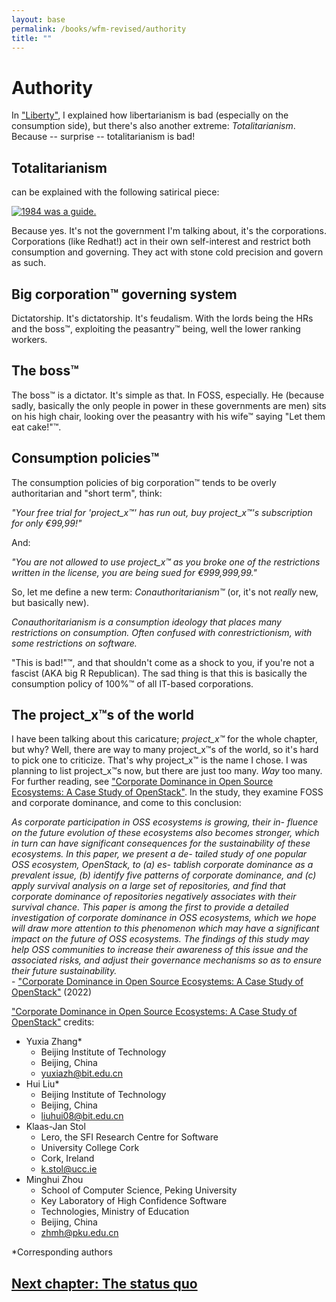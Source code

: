 ```yaml
---
layout: base
permalink: /books/wfm-revised/authority
title: ""
---
```


# Authority
In ["Liberty"](/books/wfm-revised/liberty), I explained how libertarianism is bad (especially
on the consumption side), but there's also another extreme: *Totalitarianism*.
Because -- surprise -- totalitarianism is bad!

## Totalitarianism
can be explained with the following satirical piece:

[![1984 was a guide.](/images/ingsoc.jpg)](/)

Because yes. It's not the government I'm talking about, it's the corporations.
Corporations (like Redhat!) act in their own self-interest and restrict both
consumption and governing. They act with stone cold precision and govern as such.

## Big corporation™ governing system
Dictatorship. It's dictatorship. It's feudalism. With the lords being the HRs and
the boss™, exploiting the peasantry™ being, well the lower ranking workers.

## The boss™
The boss™ is a dictator. It's simple as that. In FOSS, especially. He (because sadly,
basically the only people in power in these governments are men) sits on his high chair,
looking over the peasantry with his wife™ saying "Let them eat cake!"™.

## Consumption policies™
The consumption policies of big corporation™ tends to be overly authoritarian and "short
term", think:

*"Your free trial for 'project_x™' has run out, buy project_x™'s subscription
for only €99,99!"*

And:

*"You are not allowed to use project_x™ as you broke one of the restrictions written
in the license, you are being sued for €999,999,99."*

So, let me define a new term: *Conauthoritarianism™* (or, it's not *really* new, but
basically new).

*Conauthoritarianism is a consumption ideology that places many restrictions on
consumption. Often confused with conrestrictionism, with some restrictions
on software.*

"This is bad!"™, and that shouldn't come as a shock to you, if you're not a
fascist (AKA big R Republican). The sad thing is that this is basically the consumption
policy of 100%™ of all IT-based corporations.

## The project_x™s of the world
I have been talking about this caricature; *project_x™* for the whole chapter, but why?
Well, there are way to many project_x™s of the world, so it's hard to pick one to
criticize. That's why project_x™ is the name I chose. I was planning to list
project_x™s now, but there are just too many. *Way* too many. For further reading,
see ["Corporate Dominance in Open Source Ecosystems:
A Case Study of OpenStack"](https://dl.acm.org/doi/pdf/10.1145/3540250.3549117).
In the study, they examine FOSS and corporate dominance, and come
to this conclusion:

*As corporate participation in OSS ecosystems is growing, their in-
fluence on the future evolution of these ecosystems also becomes
stronger, which in turn can have significant consequences for the
sustainability of these ecosystems. In this paper, we present a de-
tailed study of one popular OSS ecosystem, OpenStack, to (a) es-
tablish corporate dominance as a prevalent issue, (b) identify five
patterns of corporate dominance, and (c) apply survival analysis
on a large set of repositories, and find that corporate dominance of
repositories negatively associates with their survival chance.
This paper is among the first to provide a detailed investigation of
corporate dominance in OSS ecosystems, which we hope will draw
more attention to this phenomenon which may have a significant
impact on the future of OSS ecosystems. The findings of this study
may help OSS communities to increase their awareness of this issue
and the associated risks, and adjust their governance mechanisms
so as to ensure their future sustainability.*  
\- ["Corporate Dominance in Open Source Ecosystems:
A Case Study of OpenStack"](https://dl.acm.org/doi/pdf/10.1145/3540250.3549117)
(2022)

["Corporate Dominance in Open Source Ecosystems:
A Case Study of OpenStack"](https://dl.acm.org/doi/pdf/10.1145/3540250.3549117)
credits:

- Yuxia Zhang\*
  - Beijing Institute of Technology
  - Beijing, China
  - yuxiazh@bit.edu.cn
- Hui Liu\*
  - Beijing Institute of Technology
  - Beijing, China
  - liuhui08@bit.edu.cn
- Klaas-Jan Stol
  - Lero, the SFI Research Centre for Software
  - University College Cork
  - Cork, Ireland
  - k.stol@ucc.ie
- Minghui Zhou
  - School of Computer Science, Peking University
  - Key Laboratory of High Confidence Software
  - Technologies, Ministry of Education
  - Beijing, China
  - zhmh@pku.edu.cn

\*Corresponding authors

## [Next chapter: The status quo](/books/wfm-revised/status-quo)
